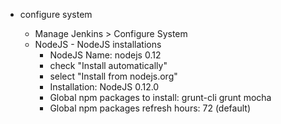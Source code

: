 -	configure system

	-	Manage Jenkins > Configure System
	-	NodeJS - NodeJS installations
		-	NodeJS Name: nodejs 0.12
		-	check "Install automatically"
		-	select "Install from nodejs.org"
		-	Installation: NodeJS 0.12.0
		-	Global npm packages to install: grunt-cli grunt mocha
		-	Global npm packages refresh hours: 72 (default)
